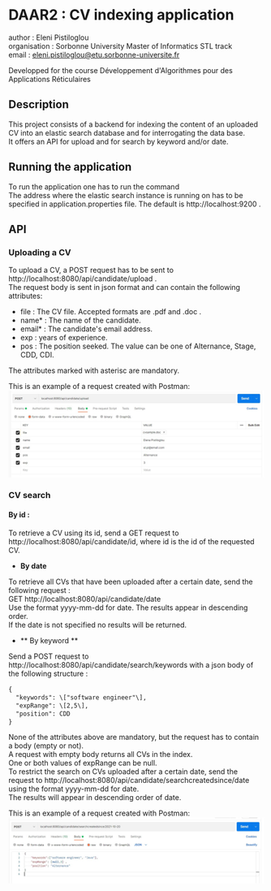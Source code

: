 # DAAR2 : CV indexing application

author : Eleni Pistiloglou <br />
organisation : Sorbonne University Master of Informatics STL track <br />
email : eleni.pistiloglou@etu.sorbonne-universite.fr

Developped for the course Développement d'Algorithmes pour des Applications Réticulaires

## Description

This project consists of a backend for indexing the content of an uploaded CV into an elastic search database 
and for interrogating the data base.  <br />
It offers an API for upload and for search by keyword and/or date.  

## Running the application

To run the application one has to run the command  <br />
The address where the elastic search instance is running on has to be specified in application.properties file. The default is http://localhost:9200 . 

## API

### Uploading a CV

To upload a CV, a POST request has to be sent to http://localhost:8080/api/candidate/upload .  <br />
The request body is sent in json format and can contain the following attributes:  <br />
 - file : The CV file. Accepted formats are .pdf and .doc .  <br />
 - name* : The name of the candidate. <br />
 - email* : The candidate's email address. <br />
 - exp : years of experience. <br />
 - pos : The position seeked. The value can be one of Alternance, Stage, CDD, CDI. <br />
 
The attributes marked with asterisc are mandatory.  <br />

This is an example of a request created with Postman:  <br />
![alt text](https://github.com/EleniPistiloglou/DAAR2/blob/main/uploadrequestexample.jpg?raw=true)


### CV search 
 
#### By id : 

To retrieve a CV using its id, send a GET request to http://localhost:8080/api/candidate/id, where id is the id of the requested CV. 
 
* **By date**

To retrieve all CVs that have been uploaded after a certain date, send the following request :  <br />
GET http://localhost:8080/api/candidate/date  <br />
Use the format yyyy-mm-dd for date. The results appear in descending order.  <br />
If the date is not specified no results will be returned. 

* ** By keyword **

Send a POST request to http://localhost:8080/api/candidate/search/keywords with a json body of the following structure :  <br />
```
{ 
  "keywords": \["software engineer"\], 
  "expRange": \[2,5\], 
  "position": CDD 
} 
```

None of the attributes above are mandatory, but the request has to contain a body (empty or not). <br />
A request with empty body returns all CVs in the index. <br />
One or both values of expRange can be null.  <br />
To restrict the search on CVs uploaded after a certain date, send the request to http://localhost:8080/api/candidate/searchcreatedsince/date using the format yyyy-mm-dd for date.  <br />
The results will appear in descending order of date.  <br />

This is an example of a request created with Postman:  
![alt text](https://github.com/EleniPistiloglou/DAAR2/blob/main/searchrequestexample.jpg?raw=true)
